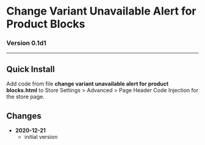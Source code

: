 # Change Variant Unavailable Alert for Product Blocks

### Version 0.1d1

---

## Quick Install

Add code from file **change variant unavailable alert for product blocks.html**
to Store Settings > Advanced > Page Header Code Injection for the store page.

## Changes

<ul>
  <!-- li>
    <strong>
      2021-05-06
      </strong>
    <ul>
      <li>
        added support for paragraph styles
        </li>
      <li>
        added support for store url slug for more stores nested deeper than the
        top level of the site
        </li>
      <li>
        bumped version to v0.2d0
        </li>
      </ul>
    <br>
    </li -->
  <li>
    <strong>
      2020-12-21
      </strong>
    <ul>
      <li>
        initial version
        </li>
      </ul>
    </li>
  </ul>
